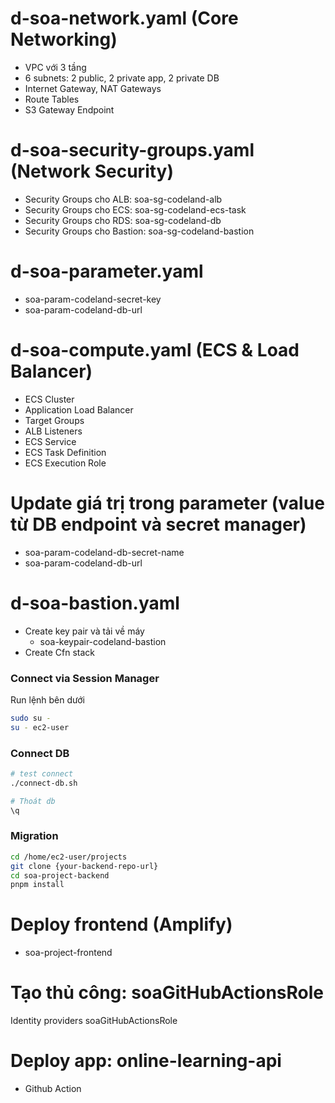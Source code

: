 # d-soa-network.yaml (Core Networking)
- VPC với 3 tầng
- 6 subnets: 2 public, 2 private app, 2 private DB
- Internet Gateway, NAT Gateways
- Route Tables
- S3 Gateway Endpoint

# d-soa-security-groups.yaml (Network Security)
- Security Groups cho ALB: soa-sg-codeland-alb
- Security Groups cho ECS: soa-sg-codeland-ecs-task
- Security Groups cho RDS: soa-sg-codeland-db
- Security Groups cho Bastion: soa-sg-codeland-bastion

<!-- # DB thủ công
- soa-rds-codeland-db -->

# d-soa-parameter.yaml
- soa-param-codeland-secret-key
- soa-param-codeland-db-url

# d-soa-compute.yaml (ECS & Load Balancer)	
- ECS Cluster
- Application Load Balancer
- Target Groups
- ALB Listeners
- ECS Service
- ECS Task Definition
- ECS Execution Role

# Update giá trị trong parameter (value từ DB endpoint và secret manager)
- soa-param-codeland-db-secret-name
- soa-param-codeland-db-url

# d-soa-bastion.yaml
- Create key pair và tải về máy
    - soa-keypair-codeland-bastion
- Create Cfn stack

### Connect via Session Manager
Run lệnh bên dưới

```bash
sudo su -
su - ec2-user
```

### Connect DB
```bash
# test connect
./connect-db.sh

# Thoát db
\q
```

### Migration
```bash
cd /home/ec2-user/projects
git clone {your-backend-repo-url}
cd soa-project-backend
pnpm install
```

# Deploy frontend (Amplify)	
- soa-project-frontend

# Tạo thủ công: soaGitHubActionsRole	
Identity providers
soaGitHubActionsRole

# Deploy app: online-learning-api	
- Github Action
